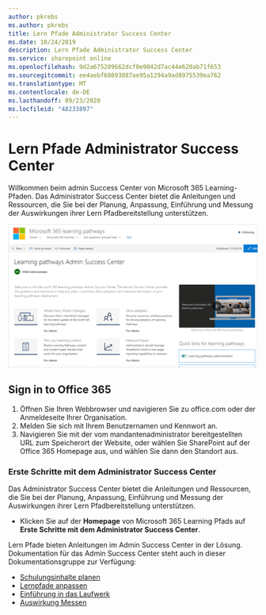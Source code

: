```yaml
---
author: pkrebs
ms.author: pkrebs
title: Lern Pfade Administrator Success Center
ms.date: 10/24/2019
description: Lern Pfade Administrator Success Center
ms.service: sharepoint online
ms.openlocfilehash: 9d2a675289662dcf0e9042d7ac44e620ab71f653
ms.sourcegitcommit: ee4aebf60893887ae95a1294a9ad8975539ea762
ms.translationtype: MT
ms.contentlocale: de-DE
ms.lasthandoff: 09/23/2020
ms.locfileid: "48233897"
---
```

# <a name="learning-pathways-admin-success-center"></a>Lern Pfade Administrator Success Center

Willkommen beim admin Success Center von Microsoft 365 Learning-Pfaden. Das Administrator Success Center bietet die Anleitungen und Ressourcen, die Sie bei der Planung, Anpassung, Einführung und Messung der Auswirkungen ihrer Lern Pfadbereitstellung unterstützen.

![cg-successcenter.png](media/cg-successcenter.png)

## <a name="sign-in-to-office-365"></a>Sign in to Office 365 

1.  Öffnen Sie Ihren Webbrowser und navigieren Sie zu office.com oder der Anmeldeseite Ihrer Organisation. 
2.  Melden Sie sich mit Ihrem Benutzernamen und Kennwort an.
3.  Navigieren Sie mit der vom mandantenadministrator bereitgestellten URL zum Speicherort der Website, oder wählen Sie SharePoint auf der Office 365 Homepage aus, und wählen Sie dann den Standort aus. 

### <a name="get-started-with-the-admin-success-center"></a>Erste Schritte mit dem Administrator Success Center

Das Administrator Success Center bietet die Anleitungen und Ressourcen, die Sie bei der Planung, Anpassung, Einführung und Messung der Auswirkungen ihrer Lern Pfadbereitstellung unterstützen. 

- Klicken Sie auf der **Homepage** von Microsoft 365 Learning Pfads auf **Erste Schritte mit dem Administrator Success Center**.

Lern Pfade bieten Anleitungen im Admin Success Center in der Lösung. Dokumentation für das Admin Success Center steht auch in dieser Dokumentationsgruppe zur Verfügung: 

- [Schulungsinhalte planen](custom_plancontent.md)
- [Lernpfade anpassen](custom_overview.md)
- [Einführung in das Laufwerk](driveadoption.md)
- [Auswirkung Messen](custom_measureimpact.md)

